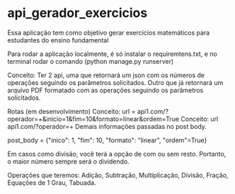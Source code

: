 # api_gerador_exercicios

Essa aplicação tem como objetivo gerar exercícios matemáticos para estudantes do ensino fundamental

Para rodar a aplicação localmente, é só instalar o requiremtens.txt, e no terminal rodar o comando (python manage.py runserver)

Conceito: Ter 2 api, uma que retornará um json com os números de operações seguindo os parâmetros solicitados.
Outro que já retornará um arquivo PDF formatado com as operações seguindo os parâmetros solicitados.

Rotas (em desenvolvimento)
Conceito: url = api1.com/?operador=+&inicio=1&fim=10&formato=linear&ordem=True
Conceito: url api1.com/?operador=+
Demais informações passadas no post body.

post_body = {"inico": 1, "fim": 10, "formato": "linear", "ordem"=True}

Em casos como divisão, você terá a opção de com ou sem resto. Portanto, o maior número sempre será o dividendo.

Operações que teremos: Adição, Subtração, Multiplicação, Divisão, Fração, Equações de 1 Grau, Tabuada.
